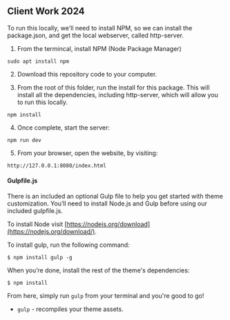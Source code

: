 ## Client Work 2024 ##

To run this locally, we'll need to install NPM, so we can install the package.json, and get the local webserver, called http-server.

1. From the termincal, install NPM (Node Package Manager)
```
sudo apt install npm
```

2. Download this repository code to your computer.

3. From the root of this folder, run the install for this package. This will install all the dependencies, including http-server, which will allow you to run this locally.
```
npm install
```

4. Once complete, start the server:
```
npm run dev
```

5. From your browser, open the website, by visiting:
```
http://127.0.0.1:8080/index.html
```


#### Gulpfile.js

There is an included an optional Gulp file to help you get started with theme customization. You’ll need to install Node.js and Gulp before using our included gulpfile.js.

To install Node visit [https://nodejs.org/download](https://nodejs.org/download/).

To install gulp, run the following command:

```
$ npm install gulp -g
```

When you’re done, install the rest of the theme's dependencies:

```
$ npm install
```

From here, simply run `gulp` from your terminal and you're good to go!

+ `gulp` - recompiles your theme assets.

